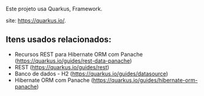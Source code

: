 Este projeto usa Quarkus, Framework.

site: <https://quarkus.io/>.

## Itens usados relacionados:

- Recursos REST para Hibernate ORM com Panache (https://quarkus.io/guides/rest-data-panache)
- REST (https://quarkus.io/guides/rest)
- Banco de dados - H2 (https://quarkus.io/guides/datasource)
- Hibernate ORM com Panache (https://quarkus.io/guides/hibernate-orm-panache) 
